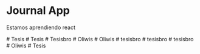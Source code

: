 # Journal App

Estamos aprendiendo react

#   T e s i s  
 #   T e s i s  
 #   T e s i s b r o  
 #   O l i w i s  
 #   O l i w i s  
 #   t e s i s b r o  
 #   t e s i s b r o  
 #   t e s i s b r o  
 #   O l i w i s  
 #   T e s i s  
 